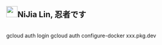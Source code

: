 <h2><img src='https://sprofile.line-scdn.net/0hKvToEWyOFFl5FgPUaxBqJglGFzNaZ01LXHRabxhFTDlNI1taBiVZaB5CSjtHJ1YJACJSN0xFHjp1BWM_Z0DobX4mSm5AIFEMXHhbuQ' width=30 height=30>NiJia Lin, 忍者です</h2><br />gcloud auth login
gcloud auth configure-docker xxx.pkg.dev

